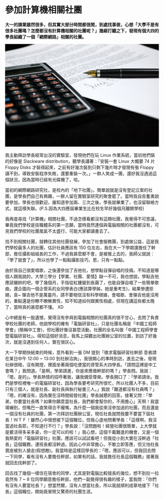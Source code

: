 # 參加計算機相關社團


**大一的課業雖然很多，但其實大部分時間都很閒，到處找事做，心想「大學不是有很多社團嗎？怎麼都沒有計算機相關的社團呢？」幾經打聽之下，發現有個大四的學長組織了一個「網際網路」相關的社團。**

<p align="center"><img src="images/document-agreement-documents-sign-business-paper.jpg" /></p>

我主動拜訪學長經常出沒的實驗室，發現他們在玩 Linux 作業系統，當初他們裝的好像是 Slackware distribution，聽學長講著：「安裝一套 Linux 大概要 74 片 Floppy Disks 才裝得起來，之前有好幾次裝到只剩下幾片時才發現有張 Floppy 讀不到，導致安裝程序失敗，還要重裝一次。」一群人笑成一團，還好我沒遇過這個狀況，因為當時已經有光碟機了，哈。

 當初的網際網路研究社，是校內的「地下社團」，簡單說就是沒有登記立案的社團，是學長們自己有興趣，一群人留在實驗室研究的聚會罷了。當時我自告奮勇說要參加，學長也很歡迎，誰知道參加兩、三次之後，學長就畢業了，也沒留聯絡方式，就這樣失聯。(P.S.因為大四應屆畢業生比在校生早好幾個月離開學校)

 我再度尋找「計算機」相關社團，不過怎樣看都沒有這類社團，我覺得不可思議，畢竟我們學校是技職體系的第一志願，當時竟然連個與電腦相關的社團都沒有，可見我們學校的社團風氣不太盛行，可能大家都讀書去了。

 找不到相關社團，就轉往其他社團發展，參加了社會服務團，到處做公益，這是我們學校最多人的社團，估計社員應該有 150 位左右，我在大一下學期還擔任了幹部，擔任攝影組組長的工作，不過我甚麼都不會，是被推上去的，我師父就說：「學了就會了」，所以也學了一點點攝影技巧，恩，只有一點點。

 由於我自己很愛唱歌，之後還參加了吉他社，想學點自彈自唱的伎倆，不知道是哪個人跟我說的，大學三學分【學業、社團、愛情】缺一不可，我也想說，學點吉他應該蠻帥的吧，學了幾個月，手指從紅腫變到長繭了，也能自彈自唱了一些簡單歌曲，還企圖向一個企管系的女同學表白(應該算學姊，她是重考生)，結果慘遭拒絕，哀~ 彈吉他不是萬靈丹，請不要相信沒有科學根據，會唱歌、會彈吉他是沒用的，重點還是你瞭不瞭解異性，知不知道如何跟異性相處，但現在講這些都太晚了，當時真的甚麼都不懂。 XD

 心中總是有一股遺憾，覺得沒有參與到電腦相關的社團真的很不甘心，去問了負責學校社團的老師，他說學校的確有「電腦研習社」，只是社團名稱是「中國工程師學會」(簡稱中工會)，但社團好像沒甚麼活動，社團的全名叫做「中國工程師學會暨電腦研習社」。得知這個好消息，我馬上探聽出社團辦公室的位置，到訪了好幾次，就是沒遇到任何人，實在很灰心。

 大一下學期快結束的時候，意外看到一張 DM 提到「徵求電腦研習社幹部 意者請在某日中午 12:00 ~ 13:00 到社辦洽詢」，我很開心的準時到訪，進去之後，發現社辦很暗，沒有開燈，裡面坐著兩個吃便當的資管系大四學長。「請問這裡是中工會嗎？」我問道。「是啊，學弟請進，你是來應徵幹部的嗎？」學長問。我說：「嗯，是的」。學長熱情的招呼著我，讓我備受尊榮。學長開口了：「學弟請坐。我們是學校裡唯一的電腦研習社，因為學長要考研究所很忙，所以社團人不多，目前只有三個人，就是社長、副社長與執行秘書三人。」我說「難道都沒有社員嗎？」「嗯，的確沒有，因為實在沒時間經營社團」學長誠懇的回答。接著又問：「學弟，你要當社長嗎？如果你願意當社長，我們都會幫你的，不用擔心」天啊！我當場嚇到，但嘴巴一直笑得合不攏嘴，為什麼一個我從來沒參加過的社團，而且還是一個沒有社員的社團，第一次拜訪社團辦公室，現任社長就問我要不要當下屆社長！ＷＴＦ！雖然心中很想接下這個職位，但我心虛地問著學長：「這樣啊，我沒當過社長耶，不知道行不行？」學長說：「沒問題啦！經營社團很簡單，上大學就是要活得多采多姿，你一定可以的啦！」我心想，這個千載難逢的機會，又是一個我熱愛的「電腦研習社」社團，應該可以試試看吧！但我從小到大實在沒幹過「社長」這個職務，連班長都沒幹過，因此心中非常擔心，不敢立即答應，但又怕社長寶座被別人搶走(假想敵)。我當時是這樣回學長的：「嗯，應該可以，但我回去問一下同學，看有沒有人要擔任幹部，如果有的話，我就擔任社長這個職務」接著我就回去找幹部了。

 回去找了幾個一樣住在宿舍的同學，尤其是對電腦比較擅長的幾位，想不到拉一拉竟然有 7 ~ 8 位同學願意擔任幹部，他們一副覺得很有趣的樣子，當我問：「你們有沒有人要當社長？」想當然爾，沒有人想當社長，所以我就順利成章地接下「社長」這個職位，開始我冒險又驚奇的社團生涯。